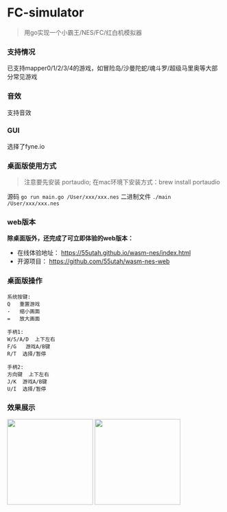 # FC-simulator
> 用go实现一个小霸王/NES/FC/红白机模拟器
### 支持情况
已支持mapper0/1/2/3/4的游戏，如冒险岛/沙曼陀蛇/魂斗罗/超级马里奥等大部分常见游戏
### 音效
支持音效
### GUI
选择了fyne.io
### 桌面版使用方式
> 注意要先安装 portaudio; 在mac环境下安装方式：brew install portaudio

源码
`go run main.go /User/xxx/xxx.nes`
二进制文件
`./main /User/xxx/xxx.nes`
### web版本
**除桌面版外，还完成了可立即体验的web版本：**

- 在线体验地址： https://55utah.github.io/wasm-nes/index.html
- 开源项目： https://github.com/55utah/wasm-nes-web

### 桌面版操作
```
系统按键:
Q   重置游戏
-   缩小画面
=   放大画面

手柄1:
W/S/A/D  上下左右
F/G   游戏A/B键
R/T  选择/暂停

手柄2:
方向键  上下左右
J/K  游戏A/B键
U/I  选择/暂停
```
### 效果展示

<img src="https://user-images.githubusercontent.com/17704150/147229324-08580103-be82-4d53-8538-a989b95bb7df.gif" width="200">
<img src="https://user-images.githubusercontent.com/17704150/147230553-55e57fbc-c0c5-4eb5-9fa1-7bc15af480d8.gif" width="200">
